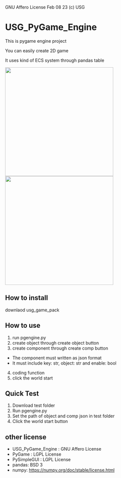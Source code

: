 GNU Affero License Feb 08 23 (c) USG

# USG_PyGame_Engine
This is pygame engine project

You can easily create 2D game

It uses kind of ECS system through pandas table

<img src=https://user-images.githubusercontent.com/47798805/217277074-659e8e5e-43fe-446f-a044-bf38d8e16188.png width="350" height="350"><img src=https://user-images.githubusercontent.com/47798805/217277164-347df1e5-526d-41cf-89d9-0ae46319141c.png width="350" height="350">

## How to install
downlaod usg_game_pack

## How to use
1. run pgengine.py
2. create object through create object button
3. create component through create comp button
* The component must written as json format 
* It must include key: str, object: str and enable: bool
4. coding function
5. click the world start

## Quick Test
1. Download test folder
2. Run pgengine.py
3. Set the path of object and comp json in test folder
4. Click the world start button

## other license
- USG_PyGame_Engine : GNU Affero License
- PyGame : LGPL License
- PySimpleGUI : LGPL License
- pandas: BSD 3
- numpy: https://numpy.org/doc/stable/license.html
